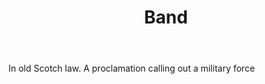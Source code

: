 ---
title: Band
permalink: "/definitions/band.html"
body: In old Scotch law. A proclamation calling out a military force
published_at: '2018-07-07'
layout: post
---